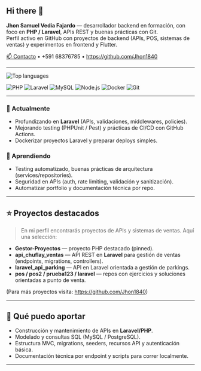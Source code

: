 ## Hi there 👋

**Jhon Samuel Vedia Fajardo** — desarrollador backend en formación, con foco en **PHP / Laravel**, APIs REST y buenas prácticas con Git.  
Perfil activo en GitHub con proyectos de backend (APIs, POS, sistemas de ventas) y experimentos en frontend y Flutter.  

[📫 Contacto](mailto:jhonvedia467@gmail.com) • +591 68376785 • https://github.com/Jhon1840

---

<!-- Badges generales -->
<!-- Stats cards (usa tu username) -->
![Top languages](https://github-readme-stats.vercel.app/api/top-langs/?username=Jhon1840&layout=compact&theme=radical)

<!-- Tech badges / icons -->
![PHP](https://img.shields.io/badge/PHP-777BB4?logo=php&logoColor=white)
![Laravel](https://img.shields.io/badge/Laravel-FF2D20?logo=laravel&logoColor=white)
![MySQL](https://img.shields.io/badge/MySQL-4479A1?logo=mysql&logoColor=white)
![Node.js](https://img.shields.io/badge/Node.js-339933?logo=node.js&logoColor=white)
![Docker](https://img.shields.io/badge/Docker-2496ED?logo=docker&logoColor=white)
![Git](https://img.shields.io/badge/Git-F05032?logo=git&logoColor=white)

---

### 🔭 Actualmente
- Profundizando en **Laravel** (APIs, validaciones, middlewares, policies).
- Mejorando testing (PHPUnit / Pest) y prácticas de CI/CD con GitHub Actions.
- Dockerizar proyectos Laravel y preparar deploys simples.

### 🌱 Aprendiendo
- Testing automatizado, buenas prácticas de arquitectura (services/repositories).
- Seguridad en APIs (auth, rate limiting, validación y sanitización).
- Automatizar portfolio y documentación técnica por repo.

---

## ⭐ Proyectos destacados
> En mi perfil encontrarás proyectos de APIs y sistemas de ventas. Aquí una selección:

- **Gestor-Proyectos** — proyecto PHP destacado (pinned).  
- **api_chuflay_ventas** — API REST en **Laravel** para gestión de ventas (endpoints, migrations, controllers).  
- **laravel_api_parking** — API en Laravel orientada a gestión de parkings.  
- **pos / pos2 / prueba123 / laravel** — repos con ejercicios y soluciones orientadas a punto de venta.

(Para más proyectos visita: https://github.com/Jhon1840)

---

## 🔧 Qué puedo aportar
- Construcción y mantenimiento de APIs en **Laravel/PHP**.
- Modelado y consultas SQL (MySQL / PostgreSQL).
- Estructura MVC, migrations, seeders, recursos API y autenticación básica.
- Documentación técnica por endpoint y scripts para correr localmente.

---
